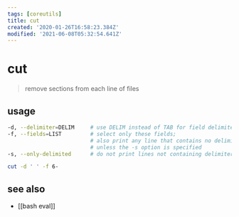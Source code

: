 ```yaml
---
tags: [coreutils]
title: cut
created: '2020-01-26T16:58:23.384Z'
modified: '2021-06-08T05:32:54.641Z'
---
```


# cut

> remove sections from each line of files 

## usage

```sh
-d, --delimiter=DELIM     # use DELIM instead of TAB for field delimiter 
-f, --fields=LIST         # select only these fields; 
                          # also print any line that contains no delimiter character, 
                          # unless the -s option is specified
-s, --only-delimited      # do not print lines not containing delimiters 
```

```sh
cut -d ' ' -f 6-
```

## see also
- [[bash eval]]
